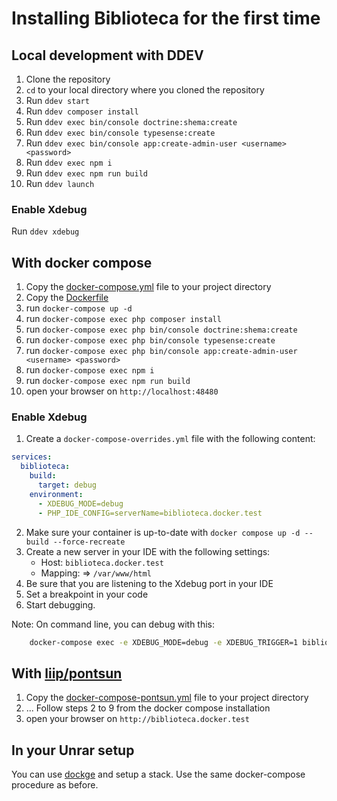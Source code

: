 # Installing Biblioteca for the first time

## Local development with DDEV

1. Clone the repository
2. `cd` to your local directory where you cloned the repository
3. Run `ddev start`
4. Run `ddev composer install`
5. Run `ddev exec bin/console doctrine:shema:create`
6. Run `ddev exec bin/console typesense:create`
7. Run `ddev exec bin/console app:create-admin-user <username> <password>`
8. Run `ddev exec npm i`
9. Run `ddev exec npm run build`
10. Run `ddev launch`

### Enable Xdebug
Run `ddev xdebug` 


## With docker compose

1. Copy the [docker-compose.yml](docker-compose.yml) file to your project directory
2. Copy the [Dockerfile](Dockerfile)
3. run `docker-compose up -d`
4. run `docker-compose exec php composer install`
5. run `docker-compose exec php bin/console doctrine:shema:create`
6. run `docker-compose exec php bin/console typesense:create`
7. run `docker-compose exec php bin/console app:create-admin-user <username> <password>`
8. run `docker-compose exec npm i`
9. run `docker-compose exec npm run build`
10. open your browser on `http://localhost:48480`

### Enable Xdebug

1. Create a `docker-compose-overrides.yml` file with the following content:

```yaml
services:
  biblioteca:
    build:
      target: debug
    environment:
      - XDEBUG_MODE=debug
      - PHP_IDE_CONFIG=serverName=biblioteca.docker.test
```
2. Make sure your container is up-to-date with `docker compose up -d --build --force-recreate`
3. Create a new server in your IDE with the following settings:
   - Host: `biblioteca.docker.test`
   - Mapping: <your local project root dir> => `/var/www/html`
4. Be sure that you are listening to the Xdebug port in your IDE
5. Set a breakpoint in your code
6. Start debugging.


Note: On command line, you can debug with this:
```bash
    docker-compose exec -e XDEBUG_MODE=debug -e XDEBUG_TRIGGER=1 biblioteca ./vendor/bin/phpunit
```

## With [liip/pontsun](https://github.com/liip/pontsun)
1. Copy the [docker-compose-pontsun.yml](docker-compose-pontsun.yml) file to your project directory 
2. ... Follow steps 2 to 9 from the docker compose installation
3. open your browser on `http://biblioteca.docker.test`


## In your Unrar setup
You can use [dockge](https://github.com/louislam/dockge) and setup a stack. Use the same docker-compose procedure as before.